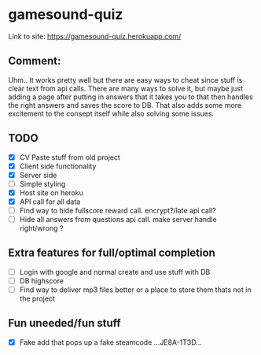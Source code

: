 # gamesound-quiz
Link to site: https://gamesound-quiz.herokuapp.com/

## Comment:
Uhm.. It works pretty well but there are easy ways to cheat since stuff is clear text from api calls. There are many ways to solve it, but maybe just adding a page after putting in answers that it takes you to that then handles the right answers and saves the score to DB. That also adds some more excitement to the consept itself while also solving some issues.

## TODO

* [X] CV Paste stuff from old project
* [X] Client side functionality
* [X] Server side
* [ ] Simple styling
* [X] Host site on heroku
* [X] API call for all data
* [ ] Find way to hide fullscore reward call. encrypt?/late api call?
* [ ] Hide all answers from questions api call. make server handle right/wrong ?

## Extra features for full/optimal completion
* [ ] Login with google and normal create and use stuff with DB
* [ ] DB highscore
* [ ] Find way to deliver mp3 files better or a place to store them thats not in the project

## Fun uneeded/fun stuff
* [X] Fake add that pops up a fake steamcode ...JE8A-1T3D...
